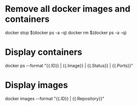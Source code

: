 # Remove all docker images and containers
docker stop $(docker ps -a -q)
docker rm $(docker ps -a -q)

# Display containers
 docker ps --format "{{.ID}} | {{.Image}} | {{.Status}} | {{.Ports}}"
 
 # Display images
 docker images --format "{{.ID}} | {{.Repository}}"
